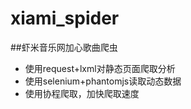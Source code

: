 # xiami_spider
##虾米音乐网加心歌曲爬虫
+ 使用request+lxml对静态页面爬取分析
+ 使用selenium+phantomjs读取动态数据
+ 使用协程爬取，加快爬取速度
